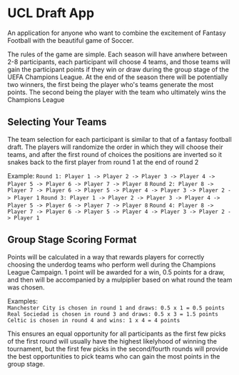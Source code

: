 # UCL Draft App

An application for anyone who want to combine the excitement of Fantasy Football with the beautiful game of Soccer.

The rules of the game are simple. Each season will have anwhere between 2-8 participants, each participant will choose 4 teams, and those teams will gain the participant points if they win or draw during the group stage of the UEFA Champions League. At the end of the season there will be potentially two winners, the first being the player who's teams generate the most points. The second being the player with the team who ultimately wins the Champions League 

## Selecting Your Teams

The team selection for each participant is similar to that of a fantasy football draft. The players will randomize the order in which they will choose their teams, and after the first round of choices the positions are inverted so it snakes back to the first player from round 1 at the end of round 2

Example:
`Round 1: Player 1 -> Player 2 -> Player 3 -> Player 4 -> Player 5 -> Player 6 -> Player 7 -> Player 8`
`Round 2: Player 8 -> Player 7 -> Player 6 -> Player 5 -> Player 4 -> Player 3 -> Player 2 -> Player 1`
`Round 3: Player 1 -> Player 2 -> Player 3 -> Player 4 -> Player 5 -> Player 6 -> Player 7 -> Player 8`
`Round 4: Player 8 -> Player 7 -> Player 6 -> Player 5 -> Player 4 -> Player 3 -> Player 2 -> Player 1`

## Group Stage Scoring Format

Points will be calculated in a way that rewards players for correctly choosing the underdog teams who perform well during the Champions League Campaign. 1 point will be awarded for a win, 0.5 points for a draw, and then will be accompanied by a mulpiplier based on what round the team was chosen.

Examples:  
`Manchester City is chosen in round 1 and draws: 0.5 x 1 = 0.5 points`  
`Real Sociedad is chosen in round 3 and draws: 0.5 x 3 = 1.5 points`  
`Celtic is chosen in round 4 and wins: 1 x 4 = 4 points`

This ensures an equal opportunity for all participants as the first few picks of the first round will usually have the highest likelyhood of winning the tournament, but the first few picks in the second/fourth rounds will provide the best opportunities to pick teams who can gain the most points in the group stage. 